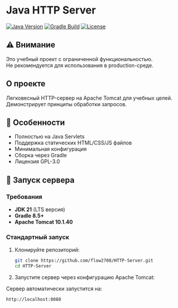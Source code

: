# Java HTTP Server

[![Java Version](https://img.shields.io/badge/Java-21%2B-blue)](https://openjdk.org/)
[![Gradle Build](https://img.shields.io/badge/Gradle-8.5%2B-green)](https://gradle.org/)
[![License](https://img.shields.io/badge/License-GPL--3.0-blue)](LICENSE)

## ⚠️ Внимание

Это учебный проект с ограниченной функциональностью.  
Не рекомендуется для использования в production-среде.  

## О проекте

Легковесный HTTP-сервер на Apache Tomcat для учебных целей. Демонстрирует принципы обработки запросов.

## 📌 Особенности

- Полностью на Java Servlets
- Поддержка статических HTML/CSS/JS файлов
- Минимальная конфигурация
- Сборка через Gradle
- Лицензия GPL-3.0

## 🚀 Запуск сервера

### Требования
- **JDK 21** (LTS версия)
- **Gradle 8.5+**
- **Apache Tomcat 10.1.40**
### Стандартный запуск
1. Клонируйте репозиторий:
   ```bash
   git clone https://github.com/flow2708/HTTP-Server.git
   cd HTTP-Server
2. Запустите сервер через конфигурацию Apache Tomcat:

Сервер автоматически запустится на:
   ```bash
   http://localhost:8080
